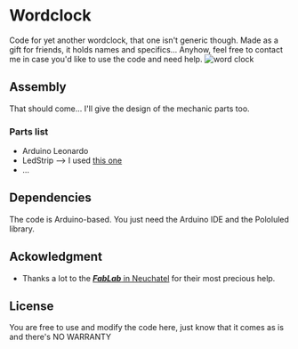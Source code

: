 # Wordclock
Code for yet another wordclock, that one isn't generic though.
Made as a gift for friends, it holds names and specifics... Anyhow, feel free to contact me in case you'd like to use the code and need help.
![word clock](http://christianjaques.ch/wp-content/uploads/2017/11/IMG_3148.jpg "Final assembly of the clock")

## Assembly
That should come... I'll give the design of the mechanic parts too.
### Parts list
* Arduino Leonardo
* LedStrip --> I used [this one](https://www.aliexpress.com/snapshot/0.html?spm=a2g0s.9042647.6.2.WLVHRD&orderId=81806470273053&productId=1592593512)
* ...

## Dependencies
The code is Arduino-based. 
You just need the Arduino IDE and the Pololuled library.


## Ackowledgment

* Thanks a lot to the [***FabLab*** in Neuchatel](http://fablab-neuch.ch/) for their most precious help.

## License

You are free to use and modify the code here, just know that it comes as is and there's NO WARRANTY
